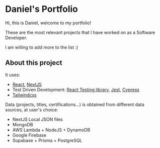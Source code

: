 # Daniel's Portfolio

Hi, this is Daniel, welcome to my portfolio!

These are the most relevant projects that I have worked on as a Software Developer.

I am willing to add more to the list :)

## About this project

It uses:

- [React](https://reactjs.org/), [NextJS](https://nextjs.org/)
- Test Driven Development: [React Testing library](https://testing-library.com/), [Jest](https://jestjs.io/), [Cypress](https://www.cypress.io/)
- [Tailwindcss](https://tailwindcss.com/)

Data (projects, titles, certifications...) is obtained from different data sources, at user's choice:

- NextJS Local JSON files
- MongoDB
- AWS Lambda + NodeJS + DynamoDB
- Google Firebase
- Supabase + Prisma + PostgreSQL

